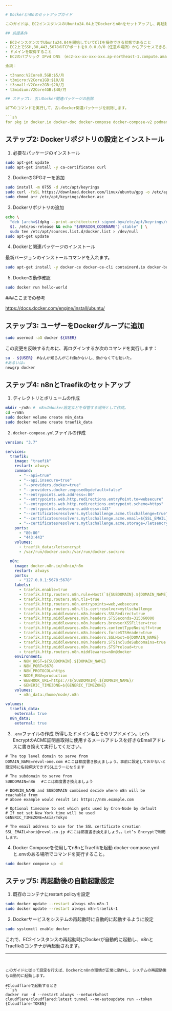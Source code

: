 ```yaml
---

# Dockerとn8nのセットアップガイド

このガイドは、EC2インスタンスのUbuntu24.04上でDockerとn8nをセットアップし、再起動後に自動的に起動するように設定するためのステップバイステップの手順を示しています。

## 前提条件

- EC2インスタンスでUbuntu24.04を開始していてClIを操作できる状態であること
- EC2上でSSH,80,443,5678のTCPポートを0.0.0.0/0（任意の場所）からアクセスできるようにセキュリティグループを設定しておくこと
- ドメインを取得すること
- EC2のパブリック IPv4 DNS　（ec2-xx-xx-xxx-xxx.ap-northeast-1.compute.amazonaws.com#こんな感じ）をサブドメイン（一般的にはn8n.xxxx.com）にCNAMEで紐づけておくこと

余談：

- t3nano:V2Core0.5GB:$5/月
- t3micro:V2Core1GB:$10/月
- t3small:V2Core2GB:$20/月
- t3midium:V2Core4GB:$40/月

## ステップ1: 古いDocker関連パッケージの削除

以下のコマンドを実行して、古いDocker関連パッケージを削除します。

```sh
for pkg in docker.io docker-doc docker-compose docker-compose-v2 podman-docker containerd runc; do sudo apt-get remove -y $pkg; done
```

## ステップ2: Dockerリポジトリの設定とインストール

1. 必要なパッケージのインストール

```sh
sudo apt-get update
sudo apt-get install -y ca-certificates curl
```

2. DockerのGPGキーを追加

```sh
sudo install -m 0755 -d /etc/apt/keyrings
sudo curl -fsSL https://download.docker.com/linux/ubuntu/gpg -o /etc/apt/keyrings/docker.asc
sudo chmod a+r /etc/apt/keyrings/docker.asc
```

3. Dockerリポジトリの追加

```sh
echo \
  "deb [arch=$(dpkg --print-architecture) signed-by=/etc/apt/keyrings/docker.asc] https://download.docker.com/linux/ubuntu \
  $(. /etc/os-release && echo "$VERSION_CODENAME") stable" | \
  sudo tee /etc/apt/sources.list.d/docker.list > /dev/null
sudo apt-get update
```

4. Dockerと関連パッケージのインストール

最新バージョンのインストールコマンドを入れます。
```sh
sudo apt-get install -y docker-ce docker-ce-cli containerd.io docker-buildx-plugin docker-compose-plugin
```

5. Dockerの動作確認

```sh
sudo docker run hello-world
```

###ここまでの参考

https://docs.docker.com/engine/install/ubuntu/


## ステップ3: ユーザーをDockerグループに追加

```sh
sudo usermod -aG docker ${USER}
```

この変更を反映するために、再ログインするか次のコマンドを実行します：

```sh
su - ${USER}　#なんか知らんがこれ動かないし、動かなくても動いた。
#あるいは↓
newgrp docker
```

## ステップ4: n8nとTraefikのセットアップ

1. ディレクトリとボリュームの作成

```sh
mkdir ~/n8n #　n8nのdocker設定などを保管する場所として作成。
cd ~/n8n
sudo docker volume create n8n_data
sudo docker volume create traefik_data
```

2. `docker-compose.yml`ファイルの作成

```yaml
version: "3.7"

services:
  traefik:
    image: "traefik"
    restart: always
    command:
      - "--api=true"
      - "--api.insecure=true"
      - "--providers.docker=true"
      - "--providers.docker.exposedbydefault=false"
      - "--entrypoints.web.address=:80"
      - "--entrypoints.web.http.redirections.entryPoint.to=websecure"
      - "--entrypoints.web.http.redirections.entrypoint.scheme=https"
      - "--entrypoints.websecure.address=:443"
      - "--certificatesresolvers.mytlschallenge.acme.tlschallenge=true"
      - "--certificatesresolvers.mytlschallenge.acme.email=${SSL_EMAIL}"
      - "--certificatesresolvers.mytlschallenge.acme.storage=/letsencrypt/acme.json"
    ports:
      - "80:80"
      - "443:443"
    volumes:
      - traefik_data:/letsencrypt
      - /var/run/docker.sock:/var/run/docker.sock:ro

  n8n:
    image: docker.n8n.io/n8nio/n8n
    restart: always
    ports:
      - "127.0.0.1:5678:5678"
    labels:
      - traefik.enable=true
      - traefik.http.routers.n8n.rule=Host(`${SUBDOMAIN}.${DOMAIN_NAME}`)
      - traefik.http.routers.n8n.tls=true
      - traefik.http.routers.n8n.entrypoints=web,websecure
      - traefik.http.routers.n8n.tls.certresolver=mytlschallenge
      - traefik.http.middlewares.n8n.headers.SSLRedirect=true
      - traefik.http.middlewares.n8n.headers.STSSeconds=315360000
      - traefik.http.middlewares.n8n.headers.browserXSSFilter=true
      - traefik.http.middlewares.n8n.headers.contentTypeNosniff=true
      - traefik.http.middlewares.n8n.headers.forceSTSHeader=true
      - traefik.http.middlewares.n8n.headers.SSLHost=${DOMAIN_NAME}
      - traefik.http.middlewares.n8n.headers.STSIncludeSubdomains=true
      - traefik.http.middlewares.n8n.headers.STSPreload=true
      - traefik.http.routers.n8n.middlewares=n8n@docker
    environment:
      - N8N_HOST=${SUBDOMAIN}.${DOMAIN_NAME}
      - N8N_PORT=5678
      - N8N_PROTOCOL=https
      - NODE_ENV=production
      - WEBHOOK_URL=https://${SUBDOMAIN}.${DOMAIN_NAME}/
      - GENERIC_TIMEZONE=${GENERIC_TIMEZONE}
    volumes:
      - n8n_data:/home/node/.n8n

volumes:
  traefik_data:
    external: true
  n8n_data:
    external: true
```

3. `.env`ファイルの作成
所得したドメイン名とそのサブドメイン。Let’s EncryptのACME証明書取得に使用するメールアドレスを好きなEmailアドレスに書き換えて実行してください。

```env
# The top level domain to serve from
DOMAIN_NAME=revol-one.com #ここは都度書き換えましょう。事前に設定しておかないと設定時に名前解決できずSSLエラーになります

# The subdomain to serve from
SUBDOMAIN=n8n　 #ここは都度書き換えましょう

# DOMAIN_NAME and SUBDOMAIN combined decide where n8n will be reachable from
# above example would result in: https://n8n.example.com

# Optional timezone to set which gets used by Cron-Node by default
# If not set New York time will be used
GENERIC_TIMEZONE=Asia/Tokyo

# The email address to use for the SSL certificate creation
SSL_EMAIL=hori@revol.co.jp #ここは都度書き換えましょう。。Let’s Encryptで利用します。
```

4. Docker Composeを使用してn8nとTraefikを起動
docker-compose.ymlと.envのある場所でコマンドを実行すること。

```sh
sudo docker compose up -d
```

## ステップ5: 再起動後の自動起動設定

1. 既存のコンテナにrestart policyを設定

```sh
sudo docker update --restart always n8n-n8n-1
sudo docker update --restart always n8n-traefik-1
```

2. Dockerサービスをシステムの再起動時に自動的に起動するように設定

```sh
sudo systemctl enable docker
```

これで、EC2インスタンスの再起動時にDockerが自動的に起動し、n8nとTraefikのコンテナが再起動されます。

---
```


このガイドに従って設定を行えば、Dockerとn8nの環境が正常に動作し、システムの再起動後も自動的に起動します。

#Cloudflareで起動するとき
```sh
docker run -d --restart always --network=host cloudflare/cloudflared:latest tunnel --no-autoupdate run --token {Cloudflare-TOKEN}
